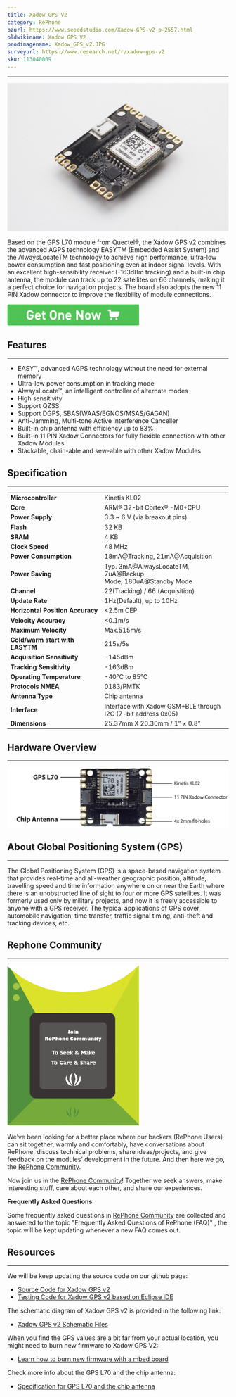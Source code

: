 ```yaml
---
title: Xadow GPS V2
category: RePhone
bzurl: https://www.seeedstudio.com/Xadow-GPS-v2-p-2557.html
oldwikiname: Xadow GPS V2
prodimagename: Xadow_GPS_v2.JPG
surveyurl: https://www.research.net/r/xadow-gps-v2
sku: 113040009
---
```


---
![](https://github.com/SeeedDocument/Xadow_GPS_V2/raw/master/images/Xadow_GPS_v2.JPG)

Based on the GPS L70 module from Quectel®, the Xadow GPS v2 combines the advanced AGPS technology EASYTM (Embedded Assist System) and the AlwaysLocateTM technology to achieve high performance, ultra-low power consumption and fast positioning even at indoor signal levels. With an excellent high-sensibility receiver (-163dBm tracking) and a built-in chip antenna, the module can track up to 22 satellites on 66 channels, making it a perfect choice for navigation projects. The board also adopts the new 11 PIN Xadow connector to improve the flexibility of module connections.

![](https://github.com/SeeedDocument/Xadow_GPS_V2/raw/master/images/300px-Get_One_Now_Banner.png)

## Features
---

- EASY™, advanced AGPS technology without the need for external memory
- Ultra-low power consumption in tracking mode
- AlwaysLocate™, an intelligent controller of alternate modes
- High sensitivity
- Support QZSS
- Support DGPS, SBAS(WAAS/EGNOS/MSAS/GAGAN)
- Anti-Jamming, Multi-tone Active Interference Canceller
- Built-in chip antenna with efficiency up to 83%
- Built-in 11 PIN Xadow Connectors for fully flexible connection with other Xadow Modules
- Stackable, chain-able and sew-able with other Xadow Modules

## Specification
---

|||
|---|---|
|**Microcontroller**|	Kinetis KL02|
|**Core**|	ARM® 32-bit Cortex® -M0+CPU|
|**Power Supply**	|3.3 ~ 6 V (via breakout pins)|
|**Flash**|	32 KB|
|**SRAM**|	4 KB
|**Clock Speed**|	48 MHz
|**Power Consumption**	|18mA@Tracking, 21mA@Acquisition
|**Power Saving**|	Typ. 3mA@AlwaysLocateTM, 7uA@Backup<br>Mode, 180uA@Standby Mode
|**Channel**|	22(Tracking) / 66 (Acquisition)
|**Update Rate**|	1Hz(Default), up to 10Hz
|**Horizontal Position Accuracy**|	<2.5m CEP
|**Velocity Accuracy**|	<0.1m/s
|**Maximum Velocity**|	Max.515m/s
|**Cold/warm start with EASYTM**|215s/5s
|**Acquisition Sensitivity**|-145dBm
|**Tracking Sensitivity**|	-163dBm
|**Operating Temperature**|-40℃ to 85℃
|**Protocols	NMEA**|0183/PMTK
|**Antenna Type**|	Chip antenna
|**Interface**|	Interface with Xadow GSM+BLE through<br>I2C (7-bit address 0x05)
|**Dimensions**|	25.37mm X 20.30mm / 1” × 0.8”

## Hardware Overview
---
![](https://github.com/SeeedDocument/Xadow_GPS_V2/raw/master/images/Xadow_GPS_v2.png)

## About Global Positioning System (GPS)
---
The Global Positioning System (GPS) is a space-based navigation system that provides real-time and all-weather geographic position, altitude, travelling speed and time information anywhere on or near the Earth where there is an unobstructed line of sight to four or more GPS satellites. It was formerly used only by military projects, and now it is freely accessible to anyone with a GPS receiver. The typical applications of GPS cover automobile navigation, time transfer, traffic signal timing, anti-theft and tracking devices, etc.

## Rephone Community
---
[![](https://github.com/SeeedDocument/Xadow_GPS_V2/raw/master/images/300px-RePhone_Community-2.png)](http://www.seeed.cc/discover.html?t=RePhone)

We’ve been looking for a better place where our backers (RePhone Users) can sit together, warmly and comfortably, have conversations about RePhone, discuss technical problems, share ideas/projects, and give feedback on the modules’ development in the future. And then here we go, the [RePhone Community](http://www.seeed.cc/discover.html?t=RePhone).

Now join us in the [RePhone Community](http://www.seeed.cc/discover.html?t=RePhone)! Together we seek answers, make interesting stuff, care about each other, and share our experiences.

**Frequently Asked Questions**

Some frequently asked questions in [RePhone Community](http://www.seeed.cc/discover.html?t=RePhone) are collected and answered to the topic "Frequently Asked Questions of RePhone (FAQ)" , the topic will be kept updating whenever a new FAQ comes out.

## Resources
---
We will be keep updating the source code on our github page:

- [Source Code for Xadow GPS v2](https://github.com/WayenWeng/Xadow_GPS_v2/)
- [Testing Code for Xadow GPS v2 based on Eclipse IDE](https://github.com/WayenWeng/Xadow_GPS_v2_test/)

The schematic diagram of Xadow GPS v2 is provided in the following link:

- [Xadow GPS v2 Schematic Files](https://github.com/SeeedDocument/Xadow_GPS_V2/raw/master/resources/202000729_PCBA%3BXadow%20GPS%20v2.1_schemic%20file.zip)

When you find the GPS values are a bit far from your actual location, you might need to burn new firmware to Xadow GPS V2:

- [Learn how to burn new firmware with a mbed board](https://github.com/SeeedDocument/Xadow_GPS_V2/raw/master/resources/Burn_to_Xadow_modules.zip)

Check more info about the GPS L70 and the chip antenna:

- [Specification for GPS L70 and the chip antenna](https://github.com/SeeedDocument/Xadow_GPS_V2/raw/master/resources/GPS_L70_%26_Chip_Antenna.rar)
